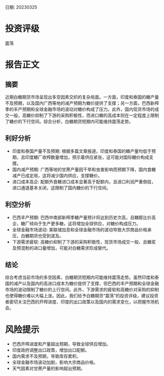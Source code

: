 
日期: 20230325

# 投资评级

震荡

# 报告正文

## 摘要

近期白糖期货市场呈现出多空因素交织的复杂局面。一方面，印度和泰国的糖产量不及预期，以及国内广西等地的减产预期为糖价提供了支撑；另一方面，巴西新榨季的丰产预期和全球金融市场的波动对糖价构成了压力。此外，国内现货市场的成交一般，高糖价抑制了下游的采购积极性，而进口糖的高成本则在一定程度上限制了糖价的下行空间。综合分析，白糖期货短期内可能维持震荡走势。

## 利好分析

* 印度和泰国产量不及预期: 根据多篇文章报道，印度和泰国的糖产量均低于预期，且印度糖厂收榨数量增加，预示着供应紧张，这可能对国际糖价构成支撑。
* 国内减产预期: 广西等地的甘蔗产量因干旱和虫害影响而预期下降，国内食糖减产已成定局，这将减少国内供应，支撑糖价。
* 进口成本高企: 配额外食糖进口成本显著高于配额内，且进口利润严重倒挂，进口通道基本关闭，这限制了国内糖价的下行空间。

## 利空分析

* 巴西丰产预期: 巴西中南部新榨季糖产量预计将达到历史次高，且糖醇比价高企，糖厂倾向于生产更多糖，这将增加全球供应，对糖价构成压力。
* 全球金融市场波动: 美联储加息和全球金融市场的波动导致大宗商品价格承压，白糖期货也受到波及。
* 下游需求疲软: 高糖价抑制了下游的采购积极性，现货市场成交一般，且糖浆及预混粉的进口量增加，可能对白糖需求形成替代。

## 结论

综合考虑当前市场的多空因素，白糖期货短期内可能维持震荡走势。虽然印度和泰国的减产以及国内的高进口成本为糖价提供了支撑，但巴西的丰产预期和全球金融市场的波动限制了糖价的上行空间。此外，下游需求的疲软和高糖价对采购的抑制也使得糖价难以大幅上涨。因此，我们给予白糖期货“震荡”的投资评级，建议投资者密切关注巴西的开榨进度、印度的出口政策以及国内的需求变化，以把握市场机会。

# 风险提示

* 巴西开榨进度和产量超出预期，导致全球供应增加。
* 印度政府调整出口政策，增加出口配额。
* 国内需求不及预期，导致库存累积。
* 全球金融市场波动加剧，影响大宗商品价格。
* 天气因素对甘蔗产量的影响超出预期。
